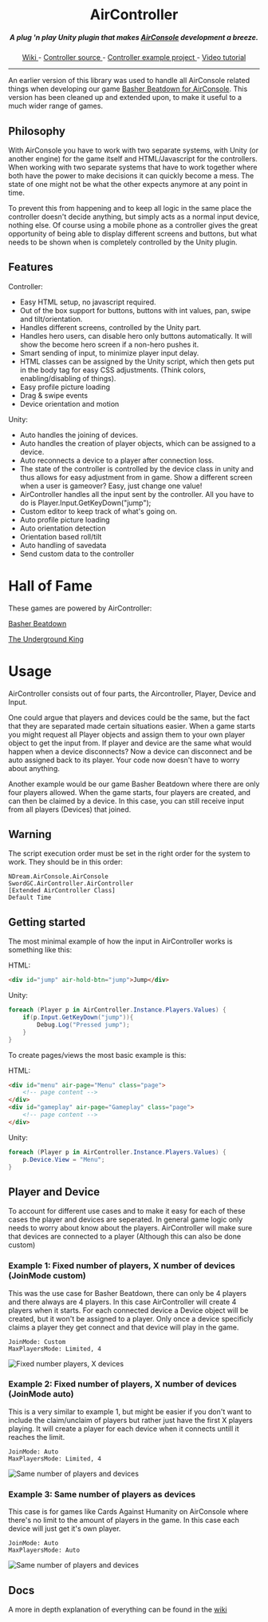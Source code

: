 <h1 align="center">AirController</h1>
<h5 align="center">A plug 'n play Unity plugin that makes <a href="https://www.airconsole.com">AirConsole</a> development a breeze.</h5>

<p align="center">
    <a href="https://github.com/crashkonijn/AirController/wiki">
	Wiki
    </a> - 
    <a href="https://github.com/crashkonijn/air-controller-vue">
    	Controller source
    </a> -  
    <a href="https://github.com/crashkonijn/air-controller-vue-example">
    	Controller example project
    </a> -  
    <a href="https://www.youtube.com/watch?v=Xy91WrbHkFs">
    	Video tutorial
    </a> 
</p>

<hr>

An earlier version of this library was used to handle all AirConsole related things when developing our game [Basher Beatdown for AirConsole](https://www.airconsole.com/play/multiplayer-games/basher-beatdown). This version has been cleaned up and extended upon, to make it useful to a much wider range of games.

## Philosophy

With AirConsole you have to work with two separate systems, with Unity (or another engine) for the game itself and HTML/Javascript for the controllers. When working with two separate systems that have to work together where both have the power to make decisions it can quickly become a mess. The state of one might not be what the other expects anymore at any point in time.

To prevent this from happening and to keep all logic in the same place the controller doesn't decide anything, but simply acts as a normal input device, nothing else. Of course using a mobile phone as a controller gives the great opportunity of being able to display different screens and buttons, but what needs to be shown when is completely controlled by the Unity plugin.

## Features

Controller:
* Easy HTML setup, no javascript required. 
* Out of the box support for buttons, buttons with int values, pan, swipe and tilt/orientation.
* Handles different screens, controlled by the Unity part.
* Handles hero users, can disable hero only buttons automatically. It will show the become hero screen if a non-hero pushes it.
* Smart sending of input, to minimize player input delay.
* HTML classes can be assigned by the Unity script, which then gets put in the body tag for easy CSS adjustments. (Think colors, enabling/disabling of things).
* Easy profile picture loading
* Drag & swipe events
* Device orientation and motion

Unity:
* Auto handles the joining of devices.
* Auto handles the creation of player objects, which can be assigned to a device.
* Auto reconnects a device to a player after connection loss.
* The state of the controller is controlled by the device class in unity and thus allows for easy adjustment from in game. Show a different screen when a user is gameover? Easy, just change one value!
* AirController handles all the input sent by the controller. All you have to do is Player.Input.GetKeyDown("jump");
* Custom editor to keep track of what's going on.
* Auto profile picture loading
* Auto orientation detection
* Orientation based roll/tilt
* Auto handling of savedata
* Send custom data to the controller

# Hall of Fame

These games are powered by AirController:

[Basher Beatdown](https://www.airconsole.com/play/multiplayer-games/basher-beatdown)

[The Underground King](https://www.airconsole.com/play/the-underground-king)

# Usage

AirController consists out of four parts, the Aircontroller, Player, Device and Input.

One could argue that players and devices could be the same, but the fact that they are separated made certain situations easier. When a game starts you might request all Player objects and assign them to your own player object to get the input from. If player and device are the same what would happen when a device disconnects? Now a device can disconnect and be auto assigned back to its player. Your code now doesn't have to worry about anything.

Another example would be our game Basher Beatdown where there are only four players allowed. When the game starts, four players are created, and can then be claimed by a device. In this case, you can still receive input from all players (Devices) that joined.

## Warning

The script execution order must be set in the right order for the system to work. They should be in this order:
```
NDream.AirConsole.AirConsole
SwordGC.AirController.AirController
[Extended AirController Class]
Default Time
```

## Getting started

The most minimal example of how the input in AirController works is something like this:

HTML:
```HTML
<div id="jump" air-hold-btn="jump">Jump</div>
```
Unity:
```C#
foreach (Player p in AirController.Instance.Players.Values) {
    if(p.Input.GetKeyDown("jump")){
        Debug.Log("Pressed jump");
    }
}
```

To create pages/views the most basic example is this:

HTML:
```HTML
<div id="menu" air-page="Menu" class="page">
	<!-- page content -->
</div>
<div id="gameplay" air-page="Gameplay" class="page">
	<!-- page content -->
</div>
```
Unity:
```C#
foreach (Player p in AirController.Instance.Players.Values) {
    p.Device.View = "Menu";
}
```

## Player and Device

To account for different use cases and to make it easy for each of these cases the player and devices are seperated. In general game logic only needs to worry about know about the players. AirController will make sure that devices are connected to a player (Although this can also be done custom)

### Example 1: Fixed number of players, X number of devices (JoinMode custom)
This was the use case for Basher Beatdown, there can only be 4 players and there always are 4 players. In this case AirController will create 4 players when it starts. For each connected device a Device object will be created, but it won't be assigned to a player. Only once a device specificly claims a player they get connect and that device will play in the game.

```
JoinMode: Custom
MaxPlayersMode: Limited, 4
```

![Fixed number players, X devices](https://i.imgur.com/b3ykYXx.png)

### Example 2: Fixed number of players, X number of devices (JoinMode auto)
This is a very similar to example 1, but might be easier if you don't want to include the claim/unclaim of players but rather just have the first X players playing. It will create a player for each device when it connects untill it reaches the limit.
```
JoinMode: Auto
MaxPlayersMode: Limited, 4
```

![Same number of players and devices](https://i.imgur.com/BciFVXQ.png)

### Example 3: Same number of players as devices
This case is for games like Cards Against Humanity on AirConsole where there's no limit to the amount of players in the game. In this case each device will just get it's own player.

```
JoinMode: Auto
MaxPlayersMode: Auto
```

![Same number of players and devices](https://i.imgur.com/LvM12Lm.png)

## Docs
A more in depth explanation of everything can be found in the [wiki](https://github.com/crashkonijn/AirController/wiki)

